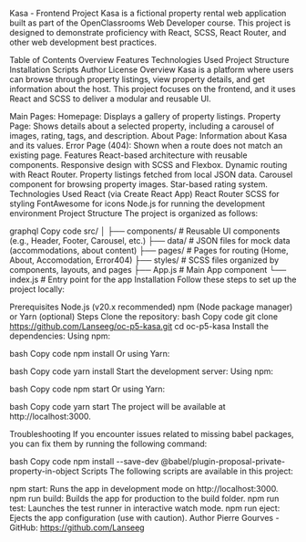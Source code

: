 Kasa - Frontend Project
Kasa is a fictional property rental web application built as part of the OpenClassrooms Web Developer course. This project is designed to demonstrate proficiency with React, SCSS, React Router, and other web development best practices.

Table of Contents
Overview
Features
Technologies Used
Project Structure
Installation
Scripts
Author
License
Overview
Kasa is a platform where users can browse through property listings, view property details, and get information about the host. This project focuses on the frontend, and it uses React and SCSS to deliver a modular and reusable UI.

Main Pages:
Homepage: Displays a gallery of property listings.
Property Page: Shows details about a selected property, including a carousel of images, rating, tags, and description.
About Page: Information about Kasa and its values.
Error Page (404): Shown when a route does not match an existing page.
Features
React-based architecture with reusable components.
Responsive design with SCSS and Flexbox.
Dynamic routing with React Router.
Property listings fetched from local JSON data.
Carousel component for browsing property images.
Star-based rating system.
Technologies Used
React (via Create React App)
React Router
SCSS for styling
FontAwesome for icons
Node.js for running the development environment
Project Structure
The project is organized as follows:

graphql
Copy code
src/
│
├── components/          # Reusable UI components (e.g., Header, Footer, Carousel, etc.)
├── data/                # JSON files for mock data (accommodations, about content)
├── pages/               # Pages for routing (Home, About, Accomodation, Error404)
├── styles/              # SCSS files organized by components, layouts, and pages
├── App.js               # Main App component
└── index.js             # Entry point for the app
Installation
Follow these steps to set up the project locally:

Prerequisites
Node.js (v20.x recommended)
npm (Node package manager) or Yarn (optional)
Steps
Clone the repository:
bash
Copy code
git clone https://github.com/Lanseeg/oc-p5-kasa.git
cd oc-p5-kasa
Install the dependencies:
Using npm:

bash
Copy code
npm install
Or using Yarn:

bash
Copy code
yarn install
Start the development server:
Using npm:

bash
Copy code
npm start
Or using Yarn:

bash
Copy code
yarn start
The project will be available at http://localhost:3000.

Troubleshooting
If you encounter issues related to missing babel packages, you can fix them by running the following command:

bash
Copy code
npm install --save-dev @babel/plugin-proposal-private-property-in-object
Scripts
The following scripts are available in this project:

npm start: Runs the app in development mode on http://localhost:3000.
npm run build: Builds the app for production to the build folder.
npm run test: Launches the test runner in interactive watch mode.
npm run eject: Ejects the app configuration (use with caution).
Author
Pierre Gourves - GitHub: https://github.com/Lanseeg
